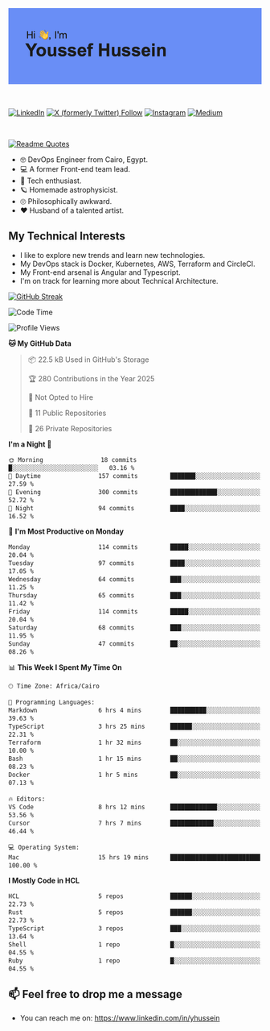 [![Youssef's GitHub Banner](./assets/youssef-hussein.png)](https://github.com/yorki404)

</br>

[![LinkedIn](https://img.shields.io/badge/linkedin-%230077B5.svg?style=for-the-badge&logo=linkedin&logoColor=white)](https://www.linkedin.com/in/yhussein/)
[![X (formerly Twitter) Follow](https://img.shields.io/twitter/follow/devqikHQ?style=for-the-badge&logo=X&logoColor=White&labelColor=White)](https://twitter.com/devqikHQ)
[![Instagram](https://img.shields.io/badge/devqik-E4405F?style=for-the-badge&logo=Instagram&logoColor=white)](https://instagram.com/devqik)
[![Medium](https://img.shields.io/badge/Medium-12100E?style=for-the-badge&logo=medium&logoColor=white)](https://medium.com/@devqik)

</br>

[![Readme Quotes](https://quotes-github-readme.vercel.app/api?type=horizontal&theme=dark)](https://github.com/piyushsuthar/github-readme-quotes)

- :nerd_face: DevOps Engineer from Cairo, Egypt.
- :computer: A former Front-end team lead.
- :satellite: Tech enthusiast.
- :ringed_planet: Homemade astrophysicist.
- :roll_eyes: Philosophically awkward.
- :heart: Husband of a talented artist.

## My Technical Interests

- I like to explore new trends and learn new technologies.
- My DevOps stack is Docker, Kubernetes, AWS, Terraform and CircleCI.
- My Front-end arsenal is Angular and Typescript.
- I'm on track for learning more about Technical Architecture.

[![GitHub Streak](https://streak-stats.demolab.com/?user=devqik&theme=dark)](https://git.io/streak-stats)

<!--START_SECTION:waka-->
![Code Time](http://img.shields.io/badge/Code%20Time-976%20hrs%2026%20mins-blue)

![Profile Views](http://img.shields.io/badge/Profile%20Views-0-blue)

**🐱 My GitHub Data** 

> 📦 22.5 kB Used in GitHub's Storage 
 > 
> 🏆 280 Contributions in the Year 2025
 > 
> 🚫 Not Opted to Hire
 > 
> 📜 11 Public Repositories 
 > 
> 🔑 26 Private Repositories 
 > 
**I'm a Night 🦉** 

```text
🌞 Morning                18 commits          █░░░░░░░░░░░░░░░░░░░░░░░░   03.16 % 
🌆 Daytime                157 commits         ███████░░░░░░░░░░░░░░░░░░   27.59 % 
🌃 Evening                300 commits         █████████████░░░░░░░░░░░░   52.72 % 
🌙 Night                  94 commits          ████░░░░░░░░░░░░░░░░░░░░░   16.52 % 
```
📅 **I'm Most Productive on Monday** 

```text
Monday                   114 commits         █████░░░░░░░░░░░░░░░░░░░░   20.04 % 
Tuesday                  97 commits          ████░░░░░░░░░░░░░░░░░░░░░   17.05 % 
Wednesday                64 commits          ███░░░░░░░░░░░░░░░░░░░░░░   11.25 % 
Thursday                 65 commits          ███░░░░░░░░░░░░░░░░░░░░░░   11.42 % 
Friday                   114 commits         █████░░░░░░░░░░░░░░░░░░░░   20.04 % 
Saturday                 68 commits          ███░░░░░░░░░░░░░░░░░░░░░░   11.95 % 
Sunday                   47 commits          ██░░░░░░░░░░░░░░░░░░░░░░░   08.26 % 
```


📊 **This Week I Spent My Time On** 

```text
🕑︎ Time Zone: Africa/Cairo

💬 Programming Languages: 
Markdown                 6 hrs 4 mins        ██████████░░░░░░░░░░░░░░░   39.63 % 
TypeScript               3 hrs 25 mins       ██████░░░░░░░░░░░░░░░░░░░   22.31 % 
Terraform                1 hr 32 mins        ██░░░░░░░░░░░░░░░░░░░░░░░   10.00 % 
Bash                     1 hr 15 mins        ██░░░░░░░░░░░░░░░░░░░░░░░   08.23 % 
Docker                   1 hr 5 mins         ██░░░░░░░░░░░░░░░░░░░░░░░   07.13 % 

🔥 Editors: 
VS Code                  8 hrs 12 mins       █████████████░░░░░░░░░░░░   53.56 % 
Cursor                   7 hrs 7 mins        ████████████░░░░░░░░░░░░░   46.44 % 

💻 Operating System: 
Mac                      15 hrs 19 mins      █████████████████████████   100.00 % 
```

**I Mostly Code in HCL** 

```text
HCL                      5 repos             ██████░░░░░░░░░░░░░░░░░░░   22.73 % 
Rust                     5 repos             ██████░░░░░░░░░░░░░░░░░░░   22.73 % 
TypeScript               3 repos             ███░░░░░░░░░░░░░░░░░░░░░░   13.64 % 
Shell                    1 repo              █░░░░░░░░░░░░░░░░░░░░░░░░   04.55 % 
Ruby                     1 repo              █░░░░░░░░░░░░░░░░░░░░░░░░   04.55 % 
```




<!--END_SECTION:waka-->

## 📫 Feel free to drop me a message
- You can reach me on: https://www.linkedin.com/in/yhussein
